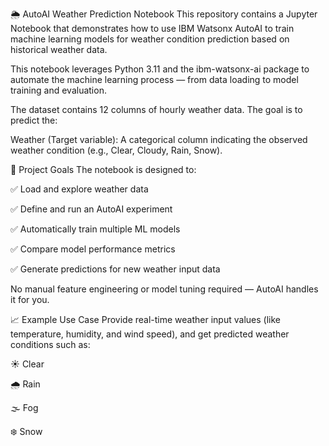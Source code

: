 🌦️ AutoAI Weather Prediction Notebook
This repository contains a Jupyter Notebook that demonstrates how to use IBM Watsonx AutoAI to train machine learning models for weather condition prediction based on historical weather data.

This notebook leverages Python 3.11 and the ibm-watsonx-ai package to automate the machine learning process — from data loading to model training and evaluation.

The dataset contains 12 columns of hourly weather data. The goal is to predict the:

Weather (Target variable): A categorical column indicating the observed weather condition (e.g., Clear, Cloudy, Rain, Snow).


🎯 Project Goals
The notebook is designed to:

✅ Load and explore weather data

✅ Define and run an AutoAI experiment

✅ Automatically train multiple ML models

✅ Compare model performance metrics

✅ Generate predictions for new weather input data

No manual feature engineering or model tuning required — AutoAI handles it for you.

📈 Example Use Case
Provide real-time weather input values (like temperature, humidity, and wind speed), and get predicted weather conditions such as:

☀️ Clear

🌧️ Rain

🌫️ Fog

❄️ Snow
